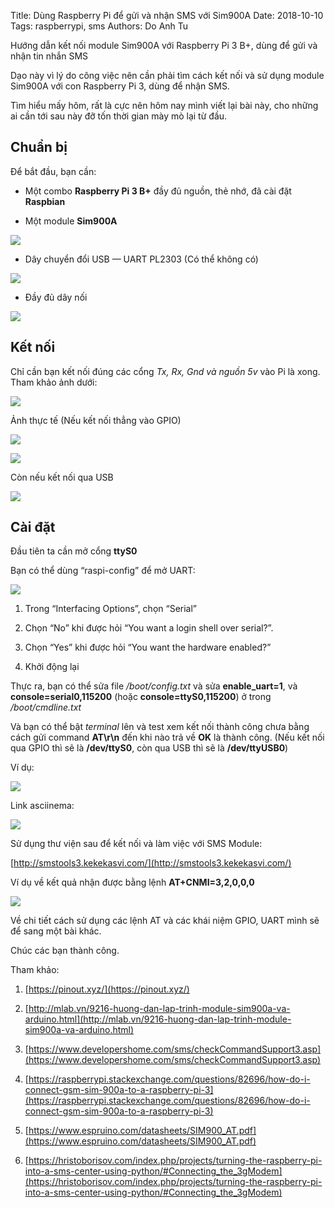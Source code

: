 Title: Dùng Raspberry Pi để gửi và nhận SMS với Sim900A
Date: 2018-10-10
Tags: raspberrypi, sms
Authors: Do Anh Tu


Hướng dẫn kết nối module Sim900A với Raspberry Pi 3 B+, dùng để gửi và nhận tin nhắn SMS

Dạo này vì lý do công việc nên cần phải tìm cách kết nối và sử dụng module Sim900A với con Raspberry Pi 3, dùng để nhận SMS.

Tìm hiểu mấy hôm, rất là cực nên hôm nay mình viết lại bài này, cho những ai cần tới sau này đỡ tốn thời gian mày mò lại từ đầu.

## Chuẩn bị

Để bắt đầu, bạn cần:

* Một combo **Raspberry Pi 3 B+** đầy đủ nguồn, thẻ nhớ, đã cài đặt **Raspbian**

* Một module **Sim900A**

![](https://cdn-images-1.medium.com/max/2000/0*LxUDdh-_XLIsLOBK.jpg)

* Dây chuyển đổi USB — UART PL2303 (Có thể không có)

![](https://cdn-images-1.medium.com/max/2000/0*st-uEN7bd7TxFn71.jpg)

* Đầy đủ dây nối

![](https://cdn-images-1.medium.com/max/2000/0*cT6jvUUCv8BtdxU_.png)

## Kết nối

Chỉ cần bạn kết nối đúng các cổng *Tx, Rx, Gnd và nguồn 5v* vào Pi là xong. Tham khảo ảnh dưới:

![](https://cdn-images-1.medium.com/max/2624/0*GvDvS1wwLMTTRWxw.jpg)

Ảnh thực tế (Nếu kết nối thẳng vào GPIO)

![](https://cdn-images-1.medium.com/max/4000/0*7uycXUwOUcUbFH0G.jpg)

![](https://cdn-images-1.medium.com/max/4000/0*5SWGHh30pdJ-TRrU.jpg)

Còn nếu kết nối qua USB

![](https://cdn-images-1.medium.com/max/4000/0*iTHkYv8Rh2TXgm2_.jpg)

## Cài đặt

Đầu tiên ta cần mở cổng **ttyS0**

Bạn có thể dùng “raspi-config” để mở UART:

![](https://cdn-images-1.medium.com/max/3844/0*pPgk8OHCZe9Byhp5.png)

1. Trong “Interfacing Options”, chọn “Serial”

1. Chọn “No” khi được hỏi “You want a login shell over serial?”.

1. Chọn “Yes” khi được hỏi “You want the hardware enabled?”

1. Khởi động lại

Thực ra, bạn có thể sửa file */boot/config.txt* và sửa **enable_uart=1**, và **console=serial0,115200** (hoặc **console=ttyS0,115200**) ở trong */boot/cmdline.txt*

Và bạn có thể bật *terminal* lên và test xem kết nối thành công chưa bằng cách gửi command **AT\r\n** đến khi nào trả về **OK** là thành công. (Nếu kết nối qua GPIO thì sẽ là **/dev/ttyS0**, còn qua USB thì sẽ là **/dev/ttyUSB0**)

Ví dụ:

![](https://cdn-images-1.medium.com/max/2692/0*ARNoeoY37ScXpBsi.png)

Link asciinema:

![](https://cdn-images-1.medium.com/max/4000/0*rI0-d-OfRpAlDkFn.png)

Sử dụng thư viện sau để kết nối và làm việc với SMS Module:

[http://smstools3.kekekasvi.com/](http://smstools3.kekekasvi.com/)

Ví dụ về kết quả nhận được bằng lệnh **AT+CNMI=3,2,0,0,0**

![](https://cdn-images-1.medium.com/max/4000/0*u1dVWPTqYw-QhEwz.png)

Về chi tiết cách sử dụng các lệnh AT và các khái niệm GPIO, UART mình sẽ để sang một bài khác.

Chúc các bạn thành công.

Tham khảo:

1. [https://pinout.xyz/](https://pinout.xyz/)

1. [http://mlab.vn/9216-huong-dan-lap-trinh-module-sim900a-va-arduino.html](http://mlab.vn/9216-huong-dan-lap-trinh-module-sim900a-va-arduino.html)

1. [https://www.developershome.com/sms/checkCommandSupport3.asp](https://www.developershome.com/sms/checkCommandSupport3.asp)

1. [https://raspberrypi.stackexchange.com/questions/82696/how-do-i-connect-gsm-sim-900a-to-a-raspberry-pi-3](https://raspberrypi.stackexchange.com/questions/82696/how-do-i-connect-gsm-sim-900a-to-a-raspberry-pi-3)

1. [https://www.espruino.com/datasheets/SIM900_AT.pdf](https://www.espruino.com/datasheets/SIM900_AT.pdf)

1. [https://hristoborisov.com/index.php/projects/turning-the-raspberry-pi-into-a-sms-center-using-python/#Connecting_the_3gModem](https://hristoborisov.com/index.php/projects/turning-the-raspberry-pi-into-a-sms-center-using-python/#Connecting_the_3gModem)